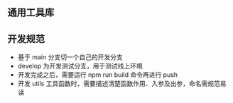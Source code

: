 ## 通用工具库

## 开发规范

-   基于 main 分支切一个自己的开发分支
-   develop 为开发测试分支，用于测试线上环境
-   开发完成之后，需要运行 npm run build 命令再进行 push
-   开发 utils 工具函数时，需要描述清楚函数作用、入参及出参，命名需规范易读

